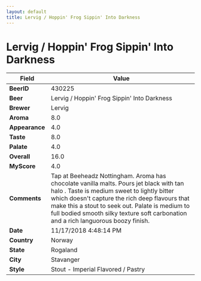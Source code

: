 ```yaml
---
layout: default
title: Lervig / Hoppin' Frog Sippin' Into Darkness
---
```


# Lervig / Hoppin' Frog Sippin' Into Darkness

| Field         | Value     |
|---------------|-----------|
| **BeerID** | 430225 |
| **Beer** | Lervig / Hoppin' Frog Sippin' Into Darkness |
| **Brewer** | Lervig |
| **Aroma** | 8.0 |
| **Appearance** | 4.0 |
| **Taste** | 8.0 |
| **Palate** | 4.0 |
| **Overall** | 16.0 |
| **MyScore** | 4.0 |
| **Comments** | Tap at Beeheadz Nottingham. Aroma has chocolate vanilla malts. Pours jet black with tan halo . Taste is medium sweet to lightly bitter which doesn&#39;t capture the rich deep flavours that make this a stout to seek out. Palate is medium to full bodied smooth silky texture soft carbonation and a rich languorous boozy finish. |
| **Date** | 11/17/2018 4:48:14 PM |
| **Country** | Norway |
| **State** | Rogaland |
| **City** | Stavanger |
| **Style** | Stout - Imperial Flavored / Pastry |
